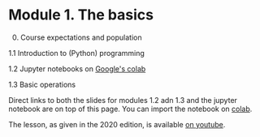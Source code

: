 # Module 1. The basics

0. Course expectations and population

1.1 Introduction to (Python) programming

1.2 Jupyter notebooks on [Google's colab](https://colab.research.google.com/)

1.3 Basic operations

Direct links to both the slides for modules 1.2 adn 1.3 and the jupyter notebook are on top of this page. You can import the notebook on [colab](https://colab.research.google.com). 

The lesson, as given in the 2020 edition, is available [on youtube](https://youtu.be/Omp72RoNdU0).
